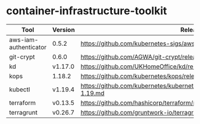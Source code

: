 # container-infrastructure-toolkit

| Tool | Version | Release Notes |
|--|--|--|
| aws-iam-authenticator | 0.5.2 | https://github.com/kubernetes-sigs/aws-iam-authenticator/releases/tag/v0.5.2 |
| git-crypt | 0.6.0 | https://github.com/AGWA/git-crypt/releases/tag/0.6.0 |
| kd | v1.17.0 | https://github.com/UKHomeOffice/kd/releases/tag/v1.17.0 |
| kops | 1.18.2 | https://github.com/kubernetes/kops/releases/tag/v1.18.2 |
| kubectl | v1.19.4 | https://github.com/kubernetes/kubernetes/blob/v1.19.4/CHANGELOG/CHANGELOG-1.19.md |
| terraform | v0.13.5 | https://github.com/hashicorp/terraform/releases/tag/v0.13.5 |
| terragrunt | v0.26.7 | https://github.com/gruntwork-io/terragrunt/releases/tag/v0.26.7 |